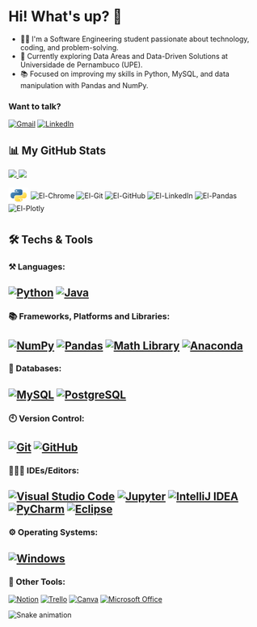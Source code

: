 # Hi! What's up? 👋 

- 👨‍💻 I'm a Software Engineering student passionate about technology, coding, and problem-solving.
- 🚀 Currently exploring Data Areas and Data-Driven Solutions at Universidade de Pernambuco (UPE).
- 📚 Focused on improving my skills in Python, MySQL, and data manipulation with Pandas and NumPy.

### Want to talk?  
<a href="mailto:gabriel.lopes@example.com"><img src="https://img.shields.io/badge/-Gmail-D14836?style=for-the-badge&logo=gmail&logoColor=white" alt="Gmail"></a>
<a href="https://www.linkedin.com/in/gabriel-lopes"><img src="https://img.shields.io/badge/-LinkedIn-0077B5?style=for-the-badge&logo=linkedin&logoColor=white" alt="LinkedIn"></a>

## 📊 My GitHub Stats

<div>
  <a href="https://github.com/Elwardz">
    <img height="180em" src="https://github-readme-stats.vercel.app/api?username=Elwardz&show_icons=true&theme=dracula&include_all_commits=true&count_private=true"/>
    <img height="180em" src="https://github-readme-stats.vercel.app/api/top-langs/?username=Elwardz&layout=compact&langs_count=16&theme=dracula"/>
  </a>
</div>

<div style="display: inline_block"><br>
  <img align="center" alt="El-Python" height="30" width="40" src="https://raw.githubusercontent.com/devicons/devicon/master/icons/python/python-original.svg">
  <img align="center" alt="El-Chrome" height="30" width="40" src="https://cdn.jsdelivr.net/gh/devicons/devicon@latest/icons/chrome/chrome-original.svg">
  <img align="center" alt="El-Git" height="30" width="40" src="https://cdn.jsdelivr.net/gh/devicons/devicon@latest/icons/git/git-original.svg">
  <img align="center" alt="El-GitHub" height="30" width="40" src="https://cdn.jsdelivr.net/gh/devicons/devicon@latest/icons/github/github-original.svg">
  <img align="center" alt="El-LinkedIn" height="30" width="40" src="https://cdn.jsdelivr.net/gh/devicons/devicon@latest/icons/linkedin/linkedin-original.svg">
  <img align="center" alt="El-Pandas" height="30" width="40" src="https://cdn.jsdelivr.net/gh/devicons/devicon@latest/icons/pandas/pandas-original-wordmark.svg">
  <img align="center" alt="El-Plotly" height="30" width="40" src="https://cdn.jsdelivr.net/gh/devicons/devicon@latest/icons/plotly/plotly-original.svg">
</div>

#

## 🛠️ Techs & Tools

### ⚒️ Languages:
<a href="#"><img src="https://img.shields.io/badge/-Python-3776AB?style=for-the-badge&logo=python&logoColor=white" alt="Python"></a>
<a href="#"><img src="https://img.shields.io/badge/-Java-F80000?style=for-the-badge&logo=java&logoColor=white" alt="Java"></a>
---

### 📚 Frameworks, Platforms and Libraries:
<a href="#"><img src="https://img.shields.io/badge/-NumPy-013243?style=for-the-badge&logo=numpy&logoColor=white" alt="NumPy"></a>
<a href="#"><img src="https://img.shields.io/badge/-Pandas-150458?style=for-the-badge&logo=pandas&logoColor=white" alt="Pandas"></a>
<a href="#"><img src="https://img.shields.io/badge/-Math-6C3483?style=for-the-badge&logo=python&logoColor=white" alt="Math Library"></a>
<a href="#"><img src="https://img.shields.io/badge/-Anaconda-44A833?style=for-the-badge&logo=anaconda&logoColor=white" alt="Anaconda"></a>
---

### 💾 Databases:
<a href="#"><img src="https://img.shields.io/badge/-MySQL-005C84?style=for-the-badge&logo=mysql&logoColor=white" alt="MySQL"></a>
<a href="#"><img src="https://img.shields.io/badge/-PostgreSQL-336791?style=for-the-badge&logo=postgresql&logoColor=white" alt="PostgreSQL"></a>
---

### 🕙 Version Control:
<a href="#"><img src="https://img.shields.io/badge/-Git-F05032?style=for-the-badge&logo=git&logoColor=white" alt="Git"></a>
<a href="#"><img src="https://img.shields.io/badge/-GitHub-181717?style=for-the-badge&logo=github&logoColor=white" alt="GitHub"></a>
---

### 🧑🏻‍💻 IDEs/Editors:
<a href="#"><img src="https://img.shields.io/badge/-Visual%20Studio%20Code-0078D7?style=for-the-badge&logo=visual-studio-code&logoColor=white" alt="Visual Studio Code"></a>
<a href="#"><img src="https://img.shields.io/badge/-Jupyter-F37626?style=for-the-badge&logo=jupyter&logoColor=white" alt="Jupyter"></a>
<a href="#"><img src="https://img.shields.io/badge/-IntelliJ%20IDEA-000000?style=for-the-badge&logo=intellij-idea&logoColor=white" alt="IntelliJ IDEA"></a>
<a href="#"><img src="https://img.shields.io/badge/-PyCharm-000000?style=for-the-badge&logo=pycharm&logoColor=white" alt="PyCharm"></a>
<a href="#"><img src="https://img.shields.io/badge/-Eclipse-2C2255?style=for-the-badge&logo=eclipse&logoColor=white" alt="Eclipse"></a>
---

### ⚙️ Operating Systems:
<a href="#"><img src="https://img.shields.io/badge/-Windows-0078D6?style=for-the-badge&logo=windows&logoColor=white" alt="Windows"></a>
---

### 👜 Other Tools: 
<a href="#"><img src="https://img.shields.io/badge/-Notion-000000?style=for-the-badge&logo=notion&logoColor=white" alt="Notion"></a>
<a href="#"><img src="https://img.shields.io/badge/-Trello-0052CC?style=for-the-badge&logo=trello&logoColor=white" alt="Trello"></a>
<a href="#"><img src="https://img.shields.io/badge/-Canva-00C4CC?style=for-the-badge&logo=canva&logoColor=white" alt="Canva"></a>
<a href="#"><img src="https://img.shields.io/badge/-Microsoft%20Office-D83B01?style=for-the-badge&logo=microsoft-office&logoColor=white" alt="Microsoft Office"></a>


![Snake animation](https://github.com/Elwardz/Elwardz/raw/output/github-contribution-grid-snake.svg)


